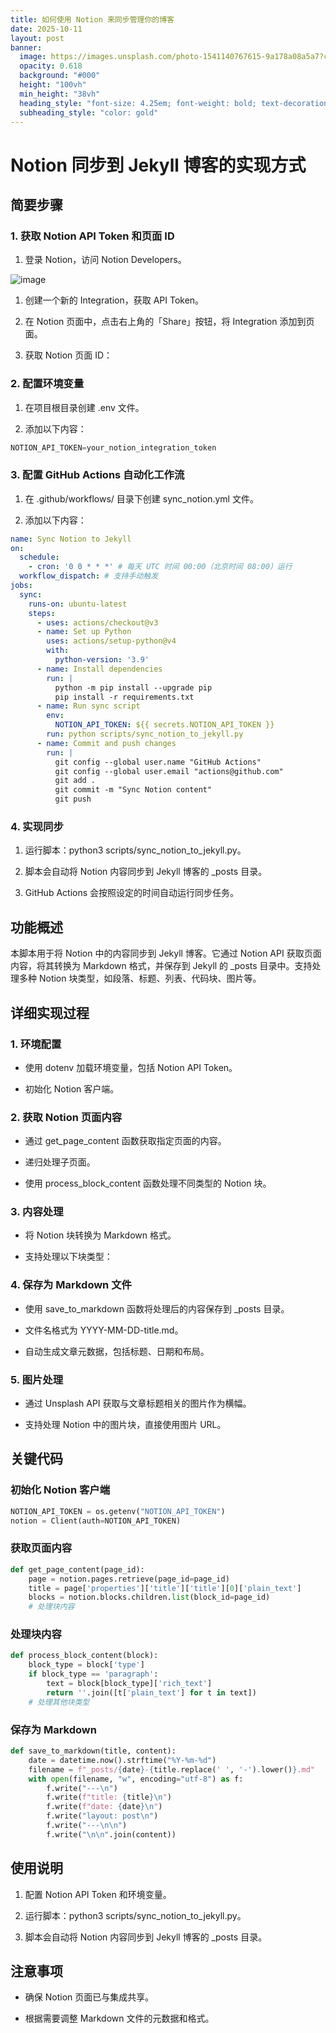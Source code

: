 ```yaml
---
title: 如何使用 Notion 来同步管理你的博客
date: 2025-10-11
layout: post
banner:
  image: https://images.unsplash.com/photo-1541140767615-9a178a08a5a7?crop=entropy&cs=tinysrgb&fit=max&fm=jpg&ixid=M3w2OTIwMzJ8MHwxfHJhbmRvbXx8fHx8fHx8fDE3NjAxODYyNzZ8&ixlib=rb-4.1.0&q=80&w=1080
  opacity: 0.618
  background: "#000"
  height: "100vh"
  min_height: "38vh"
  heading_style: "font-size: 4.25em; font-weight: bold; text-decoration: underline"
  subheading_style: "color: gold"
---
```


# Notion 同步到 Jekyll 博客的实现方式

## 简要步骤

### 1. 获取 Notion API Token 和页面 ID

1. 登录 Notion，访问 Notion Developers。

![image](https://prod-files-secure.s3.us-west-2.amazonaws.com/a7a0cc5a-89b9-4cda-8686-1fba0ca52f40/d19c1afe-dea5-4312-9333-786b0ba83054/image.png?X-Amz-Algorithm=AWS4-HMAC-SHA256&X-Amz-Content-Sha256=UNSIGNED-PAYLOAD&X-Amz-Credential=ASIAZI2LB466Y2ADIVZS%2F20251011%2Fus-west-2%2Fs3%2Faws4_request&X-Amz-Date=20251011T123756Z&X-Amz-Expires=3600&X-Amz-Security-Token=IQoJb3JpZ2luX2VjEG0aCXVzLXdlc3QtMiJHMEUCIAeMrqTIerKKxS3WgPD%2Ft56Uu5wYEg4zOowl5nZlSYjpAiEAutV0Qv%2BiaMCWgRgsOEwilya6I1ja0H3TeMN%2BQhLc2bkq%2FwMIFhAAGgw2Mzc0MjMxODM4MDUiDLXOKf0g6PBh5WkskSrcA5maGwSNwB6wOn2IXc95ecXi5Vp%2BQqSK7b6KdKDIp1oIqbKuFrxTzYdT%2FpTnDIzeewn4I0EC%2Fk1xCtULfqDlwRH7RhN1ZdX2X%2FjTpIPlG5LBKkC6%2BrDjf2las1vhF%2Buc4hc%2Bt1isXfzpeqjnb1wA6Zkdq%2BLgYKuLnO65nGSmO16B%2F86LzoUFurvKv%2B2K3CbTNv4GGUMHWA8p88FAje05U9DM4FtKaTB9lp%2FlEq6tWjj1IoDn%2FeqLCklEG8RGz%2B0Byg1BauDF12ve3K4tgUSo%2BEtfGQyUgjDeZV0rzfW5%2FXl3OJY7vJ%2BnhYPJG8HMVcl7t55VCUmYo7VhKyX1WHePLulUe2EOErGfEH1n7INZRgWf1Aib4oZIV4r2cp%2FhWOvQ3ojoGuE5rjYLnkQLUx0LnyyGXY9ewYUOJukwwvP8oIpHaDSPAcYd%2FPPOST17lX9Hlf5tOr9cNjf51PyzilCOPudga0z4sPn1LZi3KHRx%2FOzIgQ4kpLDwUnoqIVUm729fBkII4B%2B%2Bjun9t9cnEkqhzvYu93Xl736qACvPsMkNs6VdkdcfkXNJKz2VzACzvhxLTFXUTetgX79vso3Bbhdv2qEAu8cQ5Fajr6upwU8RFt2yeJ5kArwgXQP%2BIXg8MJadqccGOqUBRW9n2DLtjPU9TbxAe4XRK8wNjo48XmKJT2EPW3SpYuCwYyvHA1TaW8byuvxbWxo8q1uDISep9Z%2FHEySLGimjk4%2BkoUApYJcpb8TrSBTpdBAWQHOkaTj0YGXJrDnuQjnIyOjW43NEvZQdtZw03CLQraam9swerBnb3uV4B1NOVb6ye%2BwahHODk2zm5rYvMBJ0dQl%2BJsDTlUHIv78PGZaVcdMvnQnL&X-Amz-Signature=695c3a0acaf21e228e1230cfdf91bedac2f6cee22fc8a3af92fbbf005d6d4e9d&X-Amz-SignedHeaders=host&x-amz-checksum-mode=ENABLED&x-id=GetObject)

1. 创建一个新的 Integration，获取 API Token。

1. 在 Notion 页面中，点击右上角的「Share」按钮，将 Integration 添加到页面。

1. 获取 Notion 页面 ID：


### 2. 配置环境变量

1. 在项目根目录创建 .env 文件。

1. 添加以下内容：

```javascript
NOTION_API_TOKEN=your_notion_integration_token
```

### 3. 配置 GitHub Actions 自动化工作流

1. 在 .github/workflows/ 目录下创建 sync_notion.yml 文件。

1. 添加以下内容：

```yaml
name: Sync Notion to Jekyll
on:
  schedule:
    - cron: '0 0 * * *' # 每天 UTC 时间 00:00（北京时间 08:00）运行
  workflow_dispatch: # 支持手动触发
jobs:
  sync:
    runs-on: ubuntu-latest
    steps:
      - uses: actions/checkout@v3
      - name: Set up Python
        uses: actions/setup-python@v4
        with:
          python-version: '3.9'
      - name: Install dependencies
        run: |
          python -m pip install --upgrade pip
          pip install -r requirements.txt
      - name: Run sync script
        env:
          NOTION_API_TOKEN: ${{ secrets.NOTION_API_TOKEN }}
        run: python scripts/sync_notion_to_jekyll.py
      - name: Commit and push changes
        run: |
          git config --global user.name "GitHub Actions"
          git config --global user.email "actions@github.com"
          git add .
          git commit -m "Sync Notion content"
          git push
```

### 4. 实现同步

1. 运行脚本：python3 scripts/sync_notion_to_jekyll.py。

1. 脚本会自动将 Notion 内容同步到 Jekyll 博客的 _posts 目录。

1. GitHub Actions 会按照设定的时间自动运行同步任务。

## 功能概述

本脚本用于将 Notion 中的内容同步到 Jekyll 博客。它通过 Notion API 获取页面内容，将其转换为 Markdown 格式，并保存到 Jekyll 的 _posts 目录中。支持处理多种 Notion 块类型，如段落、标题、列表、代码块、图片等。

## 详细实现过程

### 1. 环境配置

- 使用 dotenv 加载环境变量，包括 Notion API Token。

- 初始化 Notion 客户端。

### 2. 获取 Notion 页面内容

- 通过 get_page_content 函数获取指定页面的内容。

- 递归处理子页面。

- 使用 process_block_content 函数处理不同类型的 Notion 块。

### 3. 内容处理

- 将 Notion 块转换为 Markdown 格式。

- 支持处理以下块类型：


### 4. 保存为 Markdown 文件

- 使用 save_to_markdown 函数将处理后的内容保存到 _posts 目录。

- 文件名格式为 YYYY-MM-DD-title.md。

- 自动生成文章元数据，包括标题、日期和布局。

### 5. 图片处理

- 通过 Unsplash API 获取与文章标题相关的图片作为横幅。

- 支持处理 Notion 中的图片块，直接使用图片 URL。

## 关键代码

### 初始化 Notion 客户端

```python
NOTION_API_TOKEN = os.getenv("NOTION_API_TOKEN")
notion = Client(auth=NOTION_API_TOKEN)
```

### 获取页面内容

```python
def get_page_content(page_id):
    page = notion.pages.retrieve(page_id=page_id)
    title = page['properties']['title']['title'][0]['plain_text']
    blocks = notion.blocks.children.list(block_id=page_id)
    # 处理块内容
```

### 处理块内容

```python
def process_block_content(block):
    block_type = block['type']
    if block_type == 'paragraph':
        text = block[block_type]['rich_text']
        return ''.join([t['plain_text'] for t in text])
    # 处理其他块类型
```

### 保存为 Markdown

```python
def save_to_markdown(title, content):
    date = datetime.now().strftime("%Y-%m-%d")
    filename = f"_posts/{date}-{title.replace(' ', '-').lower()}.md"
    with open(filename, "w", encoding="utf-8") as f:
        f.write("---\n")
        f.write(f"title: {title}\n")
        f.write(f"date: {date}\n")
        f.write("layout: post\n")
        f.write("---\n\n")
        f.write("\n\n".join(content))
```

## 使用说明

1. 配置 Notion API Token 和环境变量。

1. 运行脚本：python3 scripts/sync_notion_to_jekyll.py。

1. 脚本会自动将 Notion 内容同步到 Jekyll 博客的 _posts 目录。

## 注意事项

- 确保 Notion 页面已与集成共享。

- 根据需要调整 Markdown 文件的元数据和格式。